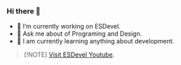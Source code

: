 ### Hi there 👋

- 🔭 I’m currently working on ESDevel.
- 💬 Ask me about of Programing and Design.
- 🌱 I am currently learning anything about development.


> [!NOTE] [Visit ESDevel Youtube](https://youtube.com/@esdevel).
<!--
**ElieserSilva/ElieserSilva** is a ✨ _special_ ✨ repository because its `README.md` (this file) appears on your GitHub profile.

Here are some ideas to get you started:

- 👯 I’m looking to collaborate on ...
- 🤔 I’m looking for help with ...
- 📫 How to reach me: ...
- 😄 Pronouns: ...
- ⚡ Fun fact: ...
-->
